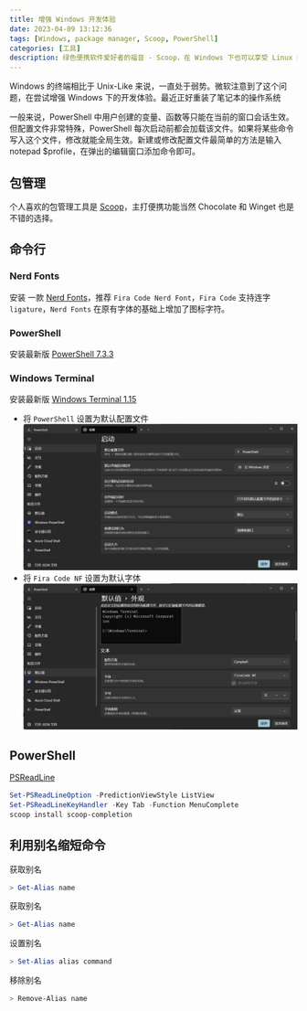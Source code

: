 ```yaml
---
title: 增强 Windows 开发体验
date: 2023-04-09 13:12:36
tags: [Windows, package manager, Scoop, PowerShell]
categories: [工具]
description: 绿色便携软件爱好者的福音 - Scoop，在 Windows 下也可以享受 Linux 的包管理工具的快乐
---
```


Windows 的终端相比于 Unix-Like 来说，一直处于弱势。微软注意到了这个问题，在尝试增强 Windows 下的开发体验。最近正好重装了笔记本的操作系统

一般来说，PowerShell 中用户创建的变量、函数等只能在当前的窗口会话生效。但配置文件非常特殊，PowerShell 每次启动前都会加载该文件。如果将某些命令写入这个文件，修改就能全局生效。新建或修改配置文件最简单的方法是输入 notepad $profile，在弹出的编辑窗口添加命令即可。

## 包管理

个人喜欢的包管理工具是 [Scoop](https://scoop.sh/)，主打便携功能当然 Chocolate 和 Winget 也是不错的选择。

## 命令行

### Nerd Fonts

安装 一款 [Nerd Fonts](https://github.com/ryanoasis/nerd-fonts)，推荐 `Fira Code Nerd Font`，`Fira Code` 支持连字 `ligature`，`Nerd Fonts` 在原有字体的基础上增加了图标字符。

### PowerShell

安装最新版 [PowerShell 7.3.3](https://www.microsoft.com/store/productId/9MZ1SNWT0N5D)

### Windows Terminal

安装最新版 [Windows Terminal 1.15](https://www.microsoft.com/store/productId/9N0DX20HK701)

- 将 `PowerShell` 设置为默认配置文件
  ![PowerShell](images/1.png)
- 将 `Fira Code NF` 设置为默认字体
  ![PowerShell](images/2.png)

## PowerShell

[PSReadLine](https://github.com/PowerShell/PSReadLine)

```powershell
Set-PSReadLineOption -PredictionViewStyle ListView
Set-PSReadLineKeyHandler -Key Tab -Function MenuComplete
scoop install scoop-completion
```

## 利用别名缩短命令

获取别名

```powershell
> Get-Alias name
```

获取别名

```powershell
> Get-Alias name
```

设置别名

```powershell
> Set-Alias alias command
```

移除别名

```powershell
> Remove-Alias name
```
